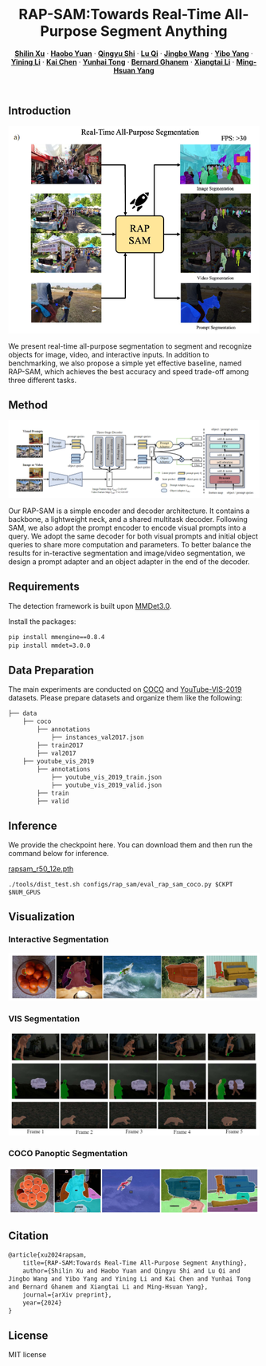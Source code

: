 <br />
<p align="center">
  <h1 align="center">RAP-SAM:Towards Real-Time All-Purpose Segment Anything</h1>
  <p align="center">
    <a href="https://scholar.google.com/citations?user=8bBcL9sAAAAJ&hl=en"><strong>Shilin Xu</strong></a>
    ·
    <a href="https://yuanhaobo.me/"><strong>Haobo Yuan</strong></a>
    ·
    <a href="https://qingyushi.github.io"><strong>Qingyu Shi</strong></a>
    ·
    <a href="http://luqi.info/"><strong>Lu Qi</strong></a>
    ·
    <a href="https://scholar.google.co.uk/citations?user=GStTsxAAAAAJ&hl=zh-CN"><strong>Jingbo Wang</strong></a>
    ·
    <a href="https://scholar.google.com/citations?user=DxXXnCcAAAAJ&hl=zh-CN"><strong>Yibo Yang</strong></a>
    ·
    <a href="https://scholar.google.com.hk/citations?user=y_cp1sUAAAAJ&hl=en"><strong>Yining Li</strong></a>
    ·
    <a href="https://chenkai.site/"><strong>Kai Chen</strong></a>
    ·
    <a href="https://scholar.google.com/citations?user=T4gqdPkAAAAJ&hl=zh-CN"><strong>Yunhai Tong</strong></a>
    ·
    <a href="https://scholar.google.com/citations?hl=zh-CN&user=rVsGTeEAAAAJ"><strong>Bernard Ghanem</strong></a>
    ·
    <a href="https://lxtgh.github.io/"><strong>Xiangtai Li</strong></a>
    ·
    <a href="https://scholar.google.com/citations?user=p9-ohHsAAAAJ&hl=zh-CN"><strong>Ming-Hsuan Yang</strong></a>
  </p>
<br/>

## Introduction

![Figure](./assets/teaser.png)

We present real-time all-purpose segmentation to segment and recognize objects for image, video, and interactive inputs. In addition to benchmarking, we also propose a simple yet
effective baseline, named RAP-SAM, which achieves the best accuracy and speed trade-off among three different tasks.

## Method
![Figure](./assets/method.png)

Our RAP-SAM is a simple encoder and decoder architecture. It contains a backbone, a lightweight neck, and a shared multitask decoder.  Following SAM, we also adopt the prompt encoder to encode visual prompts into a query. We adopt the same decoder for both visual prompts and initial object queries to share more computation and parameters. To better balance the results for in-teractive segmentation and image/video segmentation, we design a prompt adapter and an object adapter in the end of the decoder.

## Requirements
The detection framework is built upon [MMDet3.0](https://github.com/open-mmlab/mmdetection).

Install the packages:
```bash
pip install mmengine==0.8.4
pip install mmdet=3.0.0
```

## Data Preparation
The main experiments are conducted on [COCO](https://cocodataset.org/#home) 
and [YouTube-VIS-2019](https://youtube-vos.org/dataset/vis/) datasets. 
Please prepare datasets and organize them like the 
following:

```text
├── data
    ├── coco
        ├── annotations
            ├── instances_val2017.json
        ├── train2017
        ├── val2017
    ├── youtube_vis_2019
        ├── annotations
            ├── youtube_vis_2019_train.json
            ├── youtube_vis_2019_valid.json
        ├── train    
        ├── valid      
```

## Inference
We provide the checkpoint here. You can download them and then run the command below for inference.

[rapsam_r50_12e.pth](https://1drv.ms/u/c/12a1b84edebf20f7/EZH7IDUQTzlGlelI9whr39EB3Oet_Lux1tpowOYh68dWUg?e=GDF8Xg)

```base 
./tools/dist_test.sh configs/rap_sam/eval_rap_sam_coco.py $CKPT $NUM_GPUS
```
## Visualization
### Interactive Segmentation
![Figure](./assets/interactive_seg.png)

### VIS Segmentation
![Figure](./assets/vis_seg.png)

### COCO Panoptic Segmentation
![Figure](./assets/coco_pan_seg.png)



## Citation
```
@article{xu2024rapsam,
    title={RAP-SAM:Towards Real-Time All-Purpose Segment Anything},
    author={Shilin Xu and Haobo Yuan and Qingyu Shi and Lu Qi and Jingbo Wang and Yibo Yang and Yining Li and Kai Chen and Yunhai Tong and Bernard Ghanem and Xiangtai Li and Ming-Hsuan Yang},
    journal={arXiv preprint},
    year={2024}
}
```
## License
MIT license 
